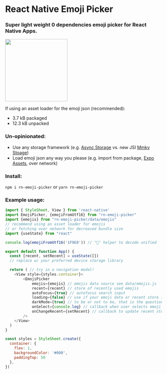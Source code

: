 # React Native Emoji Picker

### Super light weight 0 dependencies emoji picker for React Native Apps. 


<img width="200px" src="https://raw.githubusercontent.com/WoodburyShortridge/rn-emoji-picker/master/screenshot.png" />

If using an asset loader for the emoji json (recommended):

- 3.7 kB packaged
- 12.3 kB unpacked

### Un-opinionated:
- Use any storage framework (e.g. [Async Storage](https://reactnative.directory/?search=storage) vs. new JSI [Mmkv Stoage](https://github.com/ammarahm-ed/react-native-mmkv-storage))
- Load emoji json any way you please (e.g. import from package, [Expo Assets](https://docs.expo.dev/versions/latest/sdk/asset/), over network)

### Install:

`npm i rn-emoji-picker` or `yarn rn-emoji-picker`

### Example usage:

```javascript
import { StyleSheet, View } from 'react-native'
import EmojiPicker, {emojiFromUtf16} from "rn-emoji-picker"
import {emojis} from "rn-emoji-picker/data/emojis"
// recommend using an asset loader for emojis
// or fetching over network for decreased bundle size
import {useState} from "react"

console.log(emojiFromUtf16('1F9E8')) // "🧨" helper to decode unified

export default function App() {
  const [recent, setRecent] = useState([])
  // replace w/ your preferred device storage library

  return ( // try in a navigation modal!
    <View style={styles.container}>
        <EmojiPicker
            emojis={emojis} // emojis data source see data/emojis.js
            recent={recent} // store of recently used emojis
            autoFocus={true} // autofocus search input
            loading={false} // use if your emoji data or recent store is async
            darkMode={true} // to be or not to be, that is the question
            onSelect={console.log} // callback when user selects emoji - returns emoji obj
            onChangeRecent={setRecent} // callback to update recent storage - arr of emoji objs
        />
    </View>
  )
}

const styles = StyleSheet.create({
  container: {
    flex: 1,
    backgroundColor: '#000',
    paddingTop: 50
  },
})
```
